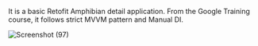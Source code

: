 It is a basic Retofit Amphibian detail application. From the Google Training course, it follows strict MVVM pattern and Manual DI.

![Screenshot (97)](https://github.com/Vedantgosling/amphibian_App/assets/153468680/5b4a3ed6-5d3d-4496-9bc1-e6ffed28453b)
